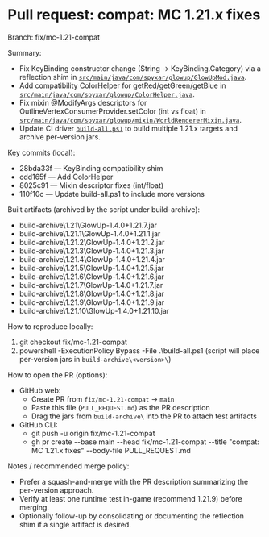 # Pull request: compat: MC 1.21.x fixes

Branch: fix/mc-1.21-compat

Summary:
- Fix KeyBinding constructor change (String -> KeyBinding.Category) via a reflection shim in [`src/main/java/com/spyxar/glowup/GlowUpMod.java`](src/main/java/com/spyxar/glowup/GlowUpMod.java:81).
- Add compatibility ColorHelper for getRed/getGreen/getBlue in [`src/main/java/com/spyxar/glowup/ColorHelper.java`](src/main/java/com/spyxar/glowup/ColorHelper.java:1).
- Fix mixin @ModifyArgs descriptors for OutlineVertexConsumerProvider.setColor (int vs float) in [`src/main/java/com/spyxar/glowup/mixin/WorldRendererMixin.java`](src/main/java/com/spyxar/glowup/mixin/WorldRendererMixin.java:19).
- Update CI driver [`build-all.ps1`](build-all.ps1:1) to build multiple 1.21.x targets and archive per-version jars.

Key commits (local):
- 28bda33f — KeyBinding compatibility shim
- cdd165f — Add ColorHelper
- 8025c91 — Mixin descriptor fixes (int/float)
- 110f10c — Update build-all.ps1 to include more versions

Built artifacts (archived by the script under build-archive):
- build-archive\1.21\GlowUp-1.4.0+1.21.7.jar
- build-archive\1.21.1\GlowUp-1.4.0+1.21.1.jar
- build-archive\1.21.2\GlowUp-1.4.0+1.21.2.jar
- build-archive\1.21.3\GlowUp-1.4.0+1.21.3.jar
- build-archive\1.21.4\GlowUp-1.4.0+1.21.4.jar
- build-archive\1.21.5\GlowUp-1.4.0+1.21.5.jar
- build-archive\1.21.6\GlowUp-1.4.0+1.21.6.jar
- build-archive\1.21.7\GlowUp-1.4.0+1.21.7.jar
- build-archive\1.21.8\GlowUp-1.4.0+1.21.8.jar
- build-archive\1.21.9\GlowUp-1.4.0+1.21.9.jar
- build-archive\1.21.10\GlowUp-1.4.0+1.21.10.jar

How to reproduce locally:
1. git checkout fix/mc-1.21-compat
2. powershell -ExecutionPolicy Bypass -File .\build-all.ps1
   (script will place per-version jars in `build-archive\<version>\`)

How to open the PR (options):
- GitHub web:
  - Create PR from `fix/mc-1.21-compat` → `main`
  - Paste this file (`PULL_REQUEST.md`) as the PR description
  - Drag the jars from `build-archive\` into the PR to attach test artifacts
- GitHub CLI:
  - git push -u origin fix/mc-1.21-compat
  - gh pr create --base main --head fix/mc-1.21-compat --title "compat: MC 1.21.x fixes" --body-file PULL_REQUEST.md

Notes / recommended merge policy:
- Prefer a squash-and-merge with the PR description summarizing the per-version approach.
- Verify at least one runtime test in-game (recommend 1.21.9) before merging.
- Optionally follow-up by consolidating or documenting the reflection shim if a single artifact is desired.
